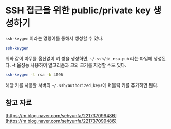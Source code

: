 # SSH 접근을 위한 public/private key 생성하기

`ssh-keygen` 이라는 명령어를 통해서 생성할 수 있다.

```bash
ssh-keygen
```

위와 같이 아무를 옵션없이 키 쌍을 생성하면, `~/.ssh/id_rsa.pub` 라는 파일에 생성된다. -t 옵셩능 사용하여 알고리즘과 크의 크기를 지정할 수도 있다.

```bash
ssh-keygen -t rsa -b 4096
```

해당 키를 사용할 서버의 `~/.ssh/authorized_keys`에 퍼블릭 키를 추가하면 된다.

## 참고 자료

[https://m.blog.naver.com/sehyunfa/221737099486](https://m.blog.naver.com/sehyunfa/221737099486)